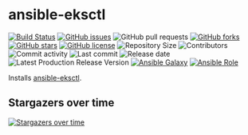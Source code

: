 # ansible-eksctl

[![Build Status](https://travis-ci.org/030/ansible-eksctl.svg?branch=master)](https://travis-ci.org/030/ansible-eksctl)
[![GitHub issues](https://img.shields.io/github/issues/030/ansible-eksctl)](https://github.com/030/ansible-eksctl/issues)
![GitHub pull requests](https://img.shields.io/github/issues-pr/030/ansible-eksctl)
[![GitHub forks](https://img.shields.io/github/forks/030/ansible-eksctl)](https://github.com/030/ansible-eksctl/network)
[![GitHub stars](https://img.shields.io/github/stars/030/ansible-eksctl)](https://github.com/030/ansible-eksctl/stargazers)
[![GitHub license](https://img.shields.io/github/license/030/ansible-eksctl)](https://github.com/030/ansible-eksctl/blob/master/LICENSE)
![Repository Size](https://img.shields.io/github/repo-size/030/ansible-eksctl.svg)
![Contributors](https://img.shields.io/github/contributors/030/ansible-eksctl.svg)
![Commit activity](https://img.shields.io/github/commit-activity/m/030/ansible-eksctl.svg)
![Last commit](https://img.shields.io/github/last-commit/030/ansible-eksctl.svg)
![Release date](https://img.shields.io/github/release-date/030/ansible-eksctl.svg)
![Latest Production Release Version](https://img.shields.io/github/release/030/ansible-eksctl.svg)
[![Ansible Galaxy](https://img.shields.io/ansible/role/0.svg)](https://galaxy.ansible.com/030/ansible-eksctl)
[![Ansible Role](https://img.shields.io/ansible/role/d/0)](https://galaxy.ansible.com/030/ansible-eksctl)

Installs [ansible-eksctl](https://github.com/https://github.com/weaveworks/eksctl).

## Stargazers over time

[![Stargazers over time](https://starchart.cc/030/ansible-eksctl.svg)](https://starchart.cc/030/ansible-eksctl)